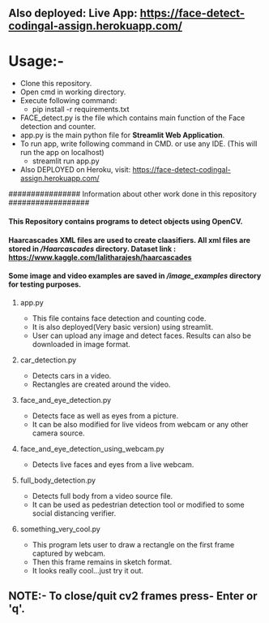 ## Also deployed: Live App: https://face-detect-codingal-assign.herokuapp.com/ 

# Usage:- 
- Clone this repository.
- Open cmd in working directory.
- Execute following command:
    - pip install -r requirements.txt
- FACE_detect.py is the file which contains main function of the Face detection and counter.
- app.py is the main python file for **Streamlit Web Application**.
- To run app, write following command in CMD. or use any IDE. (This will run the app on localhost)
    - streamlit run app.py
- Also DEPLOYED on Heroku, visit: https://face-detect-codingal-assign.herokuapp.com/ 


################ Information about other work done in this repository ##################


#### This Repository contains programs to detect objects using OpenCV.
#### Haarcascades XML files are used to create claasifiers. All xml files are stored in */Haarcascades* directory. Dataset link : https://www.kaggle.com/lalitharajesh/haarcascades
#### Some image and video examples are saved in */image_examples* directory for testing purposes.

1. app.py 
    - This file contains face detection and counting code.
    - It is also deployed(Very basic version) using streamlit.
    - User can upload any image and detect faces. Results can also be downloaded in image format.

2. car_detection.py
    - Detects cars in a video.
    - Rectangles are created around the video.

3. face_and_eye_detection.py
    - Detects face as well as eyes from a picture.
    - It can be also modified for live videos from webcam or any other camera source.

4. face_and_eye_detection_using_webcam.py
    - Detects live faces and eyes from a live webcam.

5. full_body_detection.py
    - Detects full body from a video source file.
    - It can be used as pedestrian detection tool or modified to some social distancing verifier.

6. something_very_cool.py
    - This program lets user to draw a rectangle on the first frame captured by webcam.
    - Then this frame remains in sketch format.
    - It looks really cool...just try it out.

## NOTE:- To close/quit cv2 frames press- Enter or 'q'.
